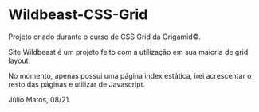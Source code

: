 # Wildbeast-CSS-Grid
Projeto criado durante o curso de CSS Grid da Origamid©.

Site Wildbeast é um projeto feito com a utilização em sua maioria de grid layout.

No momento, apenas possui uma página index estática, irei acrescentar o resto das páginas e utilizar de Javascript.

Júlio Matos, 
08/21.

